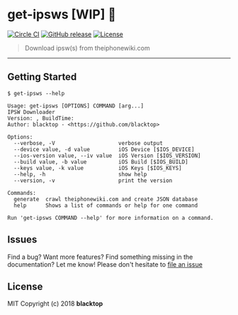 # get-ipsws [WIP] :construction:

[![Circle CI](https://circleci.com/gh/blacktop/get-ipsws.png?style=shield)](https://circleci.com/gh/blacktop/get-ipsws) [![GitHub release](https://img.shields.io/github/release/blacktop/get-ipsws.svg)](https://github.com/https://github.com/blacktop/get-ipsws/releases/releases) [![License](http://img.shields.io/:license-mit-blue.svg)](http://doge.mit-license.org)

> Download ipsw(s) from theiphonewiki.com

---

## Getting Started

```$
$ get-ipsws --help

Usage: get-ipsws [OPTIONS] COMMAND [arg...]
IPSW Downloader
Version: , BuildTime:
Author: blacktop - <https://github.com/blacktop>

Options:
  --verbose, -V                    verbose output
  --device value, -d value         iOS Device [$IOS_DEVICE]
  --ios-version value, --iv value  iOS Version [$IOS_VERSION]
  --build value, -b value          iOS Build [$IOS_BUILD]
  --keys value, -k value           iOS Keys [$IOS_KEYS]
  --help, -h                       show help
  --version, -v                    print the version

Commands:
  generate  crawl theiphonewiki.com and create JSON database
  help      Shows a list of commands or help for one command

Run 'get-ipsws COMMAND --help' for more information on a command.
```

## Issues

Find a bug? Want more features? Find something missing in the documentation? Let me know! Please don't hesitate to [file an issue](https://github.com/blacktop/get-ipsws/issues/new)

## License

MIT Copyright (c) 2018 **blacktop**
